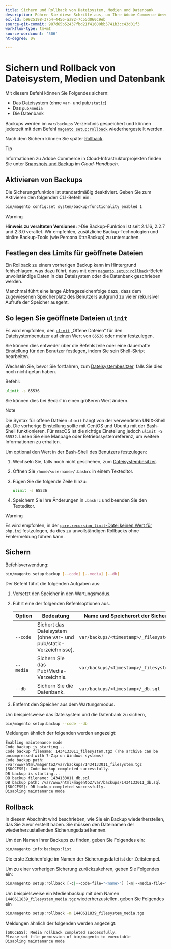 ```yaml
---
title: Sichern und Rollback von Dateisystem, Medien und Datenbank
description: Führen Sie diese Schritte aus, um Ihre Adobe Commerce-Anwendung zu sichern und wiederherzustellen.
exl-id: b9925198-37b4-4456-aa82-7c55d060c9eb
source-git-commit: 987d65b52437fbd21f41600bb5741b3cc43d01f3
workflow-type: tm+mt
source-wordcount: '506'
ht-degree: 0%

---
```


# Sichern und Rollback von Dateisystem, Medien und Datenbank

Mit diesem Befehl können Sie Folgendes sichern:

* Das Dateisystem (ohne `var`- und `pub/static`)
* Das `pub/media`
* Die Datenbank

Backups werden im `var/backups` Verzeichnis gespeichert und können jederzeit mit dem Befehl [`magento setup:rollback`](uninstall-modules.md#roll-back-the-file-system-database-or-media-files) wiederhergestellt werden.

Nach dem Sichern können Sie später [Rollback](#rollback).

>[!TIP]
>
>Informationen zu Adobe Commerce in Cloud-Infrastrukturprojekten finden Sie unter [Snapshots und Backup](https://experienceleague.adobe.com/en/docs/commerce-cloud-service/user-guide/develop/storage/snapshots) im _Cloud-Handbuch_.

## Aktivieren von Backups

Die Sicherungsfunktion ist standardmäßig deaktiviert. Geben Sie zum Aktivieren den folgenden CLI-Befehl ein:

```bash
bin/magento config:set system/backup/functionality_enabled 1
```

>[!WARNING]
>
>**Hinweis zu veralteten Versionen:**
>&#x200B;>Die Backup-Funktion ist seit 2.1.16, 2.2.7 und 2.3.0 veraltet. Wir empfehlen, zusätzliche Backup-Technologien und binäre Backup-Tools (wie Percona XtraBackup) zu untersuchen.

## Festlegen des Limits für geöffnete Dateien

Ein Rollback zu einem vorherigen Backup kann im Hintergrund fehlschlagen, was dazu führt, dass mit dem [`magento setup:rollback`](uninstall-modules.md#roll-back-the-file-system-database-or-media-files)-Befehl unvollständige Daten in das Dateisystem oder die Datenbank geschrieben werden.

Manchmal führt eine lange Abfragezeichenfolge dazu, dass dem zugewiesenen Speicherplatz des Benutzers aufgrund zu vieler rekursiver Aufrufe der Speicher ausgeht.

## So legen Sie geöffnete Dateien `ulimit`

Es wird empfohlen, den [`ulimit`](https://ss64.com/bash/ulimit.html) „Offene Dateien“ für den Dateisystembenutzer auf einen Wert von `65536` oder mehr festzulegen.

Sie können dies entweder über die Befehlszeile oder eine dauerhafte Einstellung für den Benutzer festlegen, indem Sie sein Shell-Skript bearbeiten.

Wechseln Sie, bevor Sie fortfahren, zum [Dateisystembesitzer](../prerequisites/file-system/overview.md), falls Sie dies noch nicht getan haben.

Befehl:

```bash
ulimit -s 65536
```

Sie können dies bei Bedarf in einen größeren Wert ändern.

>[!NOTE]
>
>Die Syntax für offene Dateien `ulimit` hängt von der verwendeten UNIX-Shell ab. Die vorherige Einstellung sollte mit CentOS und Ubuntu mit der Bash-Shell funktionieren. Für macOS ist die richtige Einstellung jedoch `ulimit -S 65532`. Lesen Sie eine Manpage oder Betriebssystemreferenz, um weitere Informationen zu erhalten.

Um optional den Wert in der Bash-Shell des Benutzers festzulegen:

1. Wechseln Sie, falls noch nicht geschehen, zum [Dateisystembesitzer](../prerequisites/file-system/overview.md).
1. Öffnen Sie `/home/<username>/.bashrc` in einem Texteditor.
1. Fügen Sie die folgende Zeile hinzu:

   ```bash
   ulimit -s 65536
   ```

1. Speichern Sie Ihre Änderungen in `.bashrc` und beenden Sie den Texteditor.

>[!WARNING]
>
>Es wird empfohlen, in der [`pcre.recursion_limit`-Datei keinen Wert für ](https://www.php.net/manual/en/pcre.configuration.php)`php.ini` festzulegen, da dies zu unvollständigen Rollbacks ohne Fehlermeldung führen kann.

## Sichern

Befehlsverwendung:

```bash
bin/magento setup:backup [--code] [--media] [--db]
```

Der Befehl führt die folgenden Aufgaben aus:

1. Versetzt den Speicher in den Wartungsmodus.
1. Führt eine der folgenden Befehlsoptionen aus.

   | Option | Bedeutung | Name und Speicherort der Sicherungsdatei |
   |--- |--- |--- |
   | `--code` | Sichert das Dateisystem (ohne var- und pub/static-Verzeichnisse). | `var/backups/<timestamp>/_filesystem.tgz` |
   | `--media` | Sichern Sie das Pub/Media-Verzeichnis. | `var/backups/<timestamp>/_filesystem_media.tgz` |
   | `--db` | Sichern Sie die Datenbank. | `var/backups/<timestamp>/_db.sql` |

1. Entfernt den Speicher aus dem Wartungsmodus.

Um beispielsweise das Dateisystem und die Datenbank zu sichern,

```bash
bin/magento setup:backup --code --db
```

Meldungen ähnlich der folgenden werden angezeigt:

```
Enabling maintenance mode
Code backup is starting...
Code backup filename: 1434133011_filesystem.tgz (The archive can be uncompressed with 7-Zip on Windows systems)
Code backup path: /var/www/html/magento2/var/backups/1434133011_filesystem.tgz
[SUCCESS]: Code backup completed successfully.
DB backup is starting...
DB backup filename: 1434133011_db.sql
DB backup path: /var/www/html/magento2/var/backups/1434133011_db.sql
[SUCCESS]: DB backup completed successfully.
Disabling maintenance mode
```

## Rollback

In diesem Abschnitt wird beschrieben, wie Sie ein Backup wiederherstellen, das Sie zuvor erstellt haben. Sie müssen den Dateinamen der wiederherzustellenden Sicherungsdatei kennen.

Um den Namen Ihrer Backups zu finden, geben Sie Folgendes ein:

```bash
bin/magento info:backups:list
```

Die erste Zeichenfolge im Namen der Sicherungsdatei ist der Zeitstempel.

Um zu einer vorherigen Sicherung zurückzukehren, geben Sie Folgendes ein:

```bash
bin/magento setup:rollback [-c|--code-file="<name>"] [-m|--media-file="<name>"] [-d|--db-file="<name>"]
```

Um beispielsweise ein Medienbackup mit dem Namen `1440611839_filesystem_media.tgz` wiederherzustellen, geben Sie Folgendes ein

```bash
bin/magento setup:rollback -m 1440611839_filesystem_media.tgz
```

Meldungen ähnlich der folgenden werden angezeigt:

```
[SUCCESS]: Media rollback completed successfully.
Please set file permission of bin/magento to executable
Disabling maintenance mode
```

